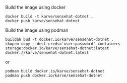 Build the image using docker
```
docker build -t karve/sensehat-dotnet .
docker push karve/sensehat-dotnet
```

Build the image using podman 
```
buildah bud -t docker.io/karve/sensehat-dotnet .
skopeo copy --dest-creds='user:password' containers-storage:docker.io/karve/sensehat-dotnet:latest docker://karve/sensehat-dotnet:latest
```
or
```
podman build docker.io/karve/sensehat-dotnet
podman push docker.io/karve/sensehat-dotnet
```
